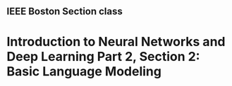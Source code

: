 ## IEEE Boston Section class
# Introduction to Neural Networks and Deep Learning Part 2, Section 2: Basic Language Modeling
